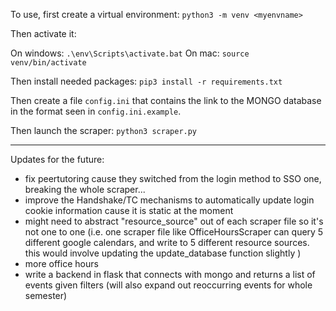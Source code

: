 To use, first create a virtual environment: `python3 -m venv <myenvname>`

Then activate it:

On windows: `.\env\Scripts\activate.bat`
On mac: `source venv/bin/activate`

Then install needed packages: `pip3 install -r requirements.txt`

Then create a file `config.ini` that contains the link to the MONGO database in the format seen in `config.ini.example`.

Then launch the scraper: `python3 scraper.py`

--------

Updates for the future:
- fix peertutoring cause they switched from the login method to SSO one, breaking the whole scraper...
- improve the Handshake/TC mechanisms to automatically update login cookie information cause it is static at the moment
- might need to abstract "resource_source" out of each scraper file so it's not one to one (i.e. one scraper file like OfficeHoursScraper can query 5 different google calendars, and write to 5 different resource sources. this would
involve updating the update_database function slightly )
- more office hours
- write a backend in flask that connects with mongo and returns a list of events given filters (will also expand out reoccurring events for whole semester)